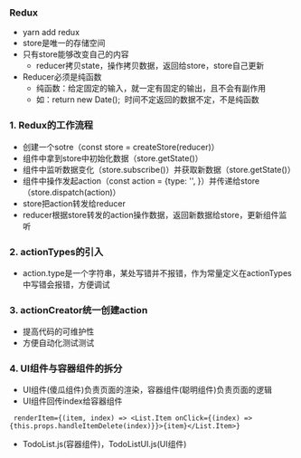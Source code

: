 ### Redux
* yarn add redux
* store是唯一的存储空间
* 只有store能够改变自己的内容
    * reducer拷贝state，操作拷贝数据，返回给store，store自己更新
* Reducer必须是纯函数 
    * 纯函数：给定固定的输入，就一定有固定的输出，且不会有副作用
    * 如：return new Date();  时间不定返回的数据不定，不是纯函数

### 1. Redux的工作流程

* 创建一个sotre（const store = createStore(reducer)）
* 组件中拿到store中初始化数据（store.getState()） 
* 组件中监听数据变化（store.subscribe()）并获取新数据（store.getState()）
* 组件中操作发起action（const action = {type: '', }）并传递给store（store.dispatch(action)）
* store把action转发给reducer
* reducer根据store转发的action操作数据，返回新数据给store，更新组件监听

### 2. actionTypes的引入

* action.type是一个字符串，某处写错并不报错，作为常量定义在actionTypes中写错会报错，方便调试

### 3. actionCreator统一创建action

* 提高代码的可维护性
* 方便自动化测试测试

### 4. UI组件与容器组件的拆分

* UI组件(傻瓜组件)负责页面的渲染，容器组件(聪明组件)负责页面的逻辑
* UI组件回传index给容器组件
```
 renderItem={(item, index) => <List.Item onClick={(index) => {this.props.handleItemDelete(index)}}>{item}</List.Item>}
```
* TodoList.js(容器组件)，TodoListUI.js(UI组件)